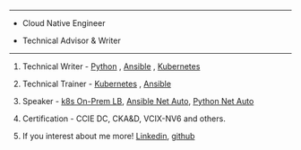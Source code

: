 ***
 * Cloud Native Engineer



 * Technical Advisor & Writer
***

1) Technical Writer - [Python](https://cutt.ly/Zj5pxTZ)
                                  , [Ansible](https://cutt.ly/Pj5pm1K)
                                  , [Kubernetes](https://cutt.ly/4mRngei) 

2) Technical Trainer - [Kubernetes](https://3.ly/a8XqW)
                                  , [Ansible](https://www.inflearn.com/roadmaps/45)

3) Speaker - [k8s On-Prem LB](https://cutt.ly/tj5pOmY), [Ansible Net Auto](https://cutt.ly/1j5pS3Y), [Python Net Auto](https://cutt.ly/Sj5pfgf)

4) Certification - CCIE DC, CKA&D, VCIX-NV6 and others.

5) If you interest about me more! [Linkedin](https://www.linkedin.com/in/hoonjo/), [github](https://github.com/sysnet4admin)
